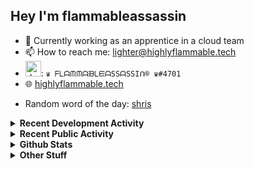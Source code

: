 ## Hey I'm flammableassassin

- 🔭 Currently working as an apprentice in a cloud team  
- 📫 How to reach me: [lighter@highlyflammable.tech](mailto:lighter@highlyflammable.tech?subject=Hello)
- <img src="https://discord.com/assets/2c21aeda16de354ba5334551a883b481.png" alt="drawing" width="25"/>: `♛ ᖴᒪᗩᙏᙏᗩᙖᒪᙓᗩSSᗩSSIᑎ® ♛#4701`
- 🌐 [highlyflammable.tech](https://highlyflammable.tech)

<!--START_SECTION:randomWord-->
- Random word of the day: [shris](https://www.wordnik.com/words/shris)
<!--END_SECTION:randomWord-->

<details>
  <summary><b>Recent Development Activity</b></summary>
  
  <!--START_SECTION:waka-->

```txt
YAML         19 hrs 47 mins  ██████████████▒░░░░░░░░░░   58.00 %
Python       9 hrs 57 mins   ███████▒░░░░░░░░░░░░░░░░░   29.19 %
Markdown     2 hrs 13 mins   █▓░░░░░░░░░░░░░░░░░░░░░░░   06.52 %
JSON         1 hr 13 mins    █░░░░░░░░░░░░░░░░░░░░░░░░   03.60 %
Other        38 mins         ▒░░░░░░░░░░░░░░░░░░░░░░░░   01.89 %
```

<!--END_SECTION:waka-->

</details>

<details>
  <summary><b>Recent Public Activity</b></summary>
    <br>

  <!--START_SECTION:activity-->
1. 🔒 Closed issue [#96](https://github.com/flamableassassin/status/issues/96) in [flamableassassin/status](https://github.com/flamableassassin/status)
2. 🗣 Commented on [#96](https://github.com/flamableassassin/status/issues/96#issuecomment-3366920590) in [flamableassassin/status](https://github.com/flamableassassin/status)
3.  Labeled issue [#96](https://github.com/flamableassassin/status/issues/96) in [flamableassassin/status](https://github.com/flamableassassin/status)
4.  Labeled issue [#96](https://github.com/flamableassassin/status/issues/96) in [flamableassassin/status](https://github.com/flamableassassin/status)
5. ❗ Opened issue [#96](https://github.com/flamableassassin/status/issues/96) in [flamableassassin/status](https://github.com/flamableassassin/status)
  <!--END_SECTION:activity-->

</details>

<details>
  <summary><b>Github Stats</b></summary>
    <br>
    <p align="center">
      <img width="48%" src="https://github-readme-stats.vercel.app/api?username=flamableassassin&count_private=true&show_icons=true&theme=radical"/>
      <img width="48%" src="https://github-readme-streak-stats.herokuapp.com?user=flamableassassin&theme=neon-dark"/>
    </p>
  
</details>

<details>
  <summary><b>Other Stuff</b></summary>
  <br>
<a href="https://www.abuseipdb.com/user/67633" title="AbuseIPDB is an IP address blacklist for webmasters and sysadmins to report IP addresses engaging in abusive behavior on their networks">
	<img src="https://www.abuseipdb.com/contributor/67633.svg" alt="AbuseIPDB Contributor Badge" style="width: 264px;background: #fff linear-gradient(rgba(255,255,255,0), rgba(255,255,255,.3) 50%, rgba(0,0,0,.2) 51%, rgba(0,0,0,0));padding: 5px;">
</a>
  
</details>
